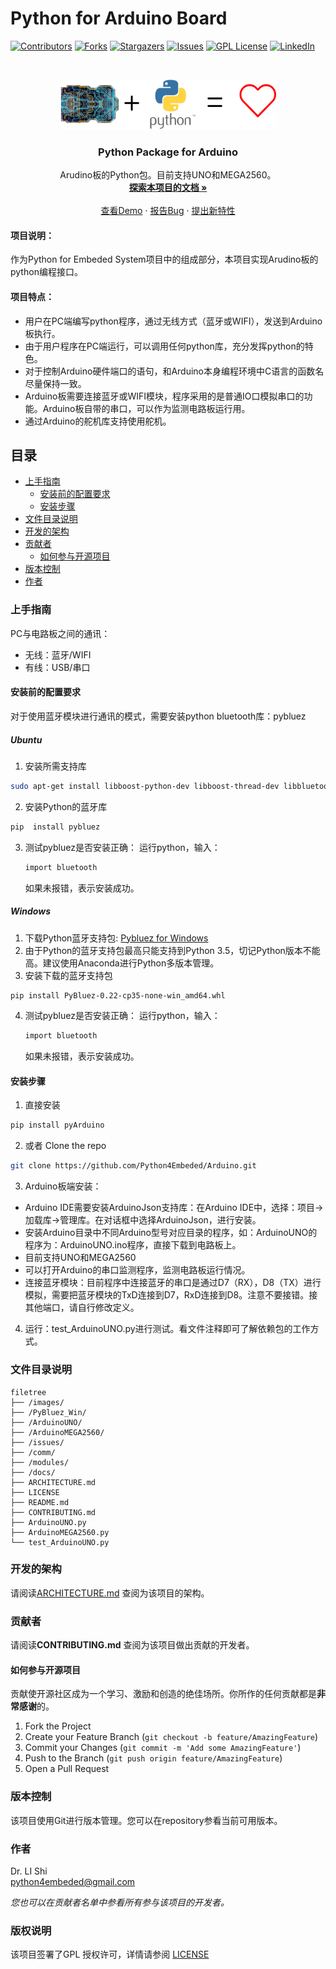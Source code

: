 # Python for Arduino Board

<!-- PROJECT SHIELDS -->

[![Contributors][contributors-shield]][contributors-url]
[![Forks][forks-shield]][forks-url]
[![Stargazers][stars-shield]][stars-url]
[![Issues][issues-shield]][issues-url]
[![GPL License][license-shield]][license-url]
[![LinkedIn][linkedin-shield]][linkedin-url]

<!-- PROJECT LOGO -->
<br />

<p align="center">
  <a href="https://github.com/python4embeded/arduinoUNO/">
    <img src="images/python4embeded.png" alt="Logo" width="345" height="80">
  </a>

  <h3 align="center">Python Package for Arduino</h3>
  <p align="center">
    Arudino板的Python包。目前支持UNO和MEGA2560。
    <br />
    <a href="https://github.com/python4embeded/arduinoUNO/docs"><strong>探索本项目的文档 »</strong></a>
    <br />
    <br />
    <a href="https://github.com/python4embeded/arduinoUNO">查看Demo</a>
    ·
    <a href="https://github.com/python4embeded/arduinoUNO/issues">报告Bug</a>
    ·
    <a href="https://github.com/python4embeded/arduinoUNO/issues">提出新特性</a>
  </p>

</p>

#### 项目说明：

作为Python for Embeded System项目中的组成部分，本项目实现Arudino板的python编程接口。
<br />

#### 项目特点：<br />

- 用户在PC端编写python程序，通过无线方式（蓝牙或WIFI），发送到Arduino板执行。
- 由于用户程序在PC端运行，可以调用任何python库，充分发挥python的特色。
- 对于控制Arduino硬件端口的语句，和Arduino本身编程环境中C语言的函数名尽量保持一致。
- Arduino板需要连接蓝牙或WIFI模块，程序采用的是普通IO口模拟串口的功能。Arduino板自带的串口，可以作为监测电路板运行用。
- 通过Arduino的舵机库支持使用舵机。

## 目录

- [上手指南](#上手指南)
  - [安装前的配置要求](#安装前的配置要求)
  - [安装步骤](#安装步骤)
- [文件目录说明](#文件目录说明)
- [开发的架构](#开发的架构)
- [贡献者](#贡献者)
  - [如何参与开源项目](#如何参与开源项目)
- [版本控制](#版本控制)
- [作者](#作者)

### 上手指南

  PC与电路板之间的通讯：<br />
  - 无线：蓝牙/WIFI
  - 有线：USB/串口

#### 安装前的配置要求

  对于使用蓝牙模块进行通讯的模式，需要安装python bluetooth库：pybluez

##### Ubuntu

1. 安装所需支持库
```sh
sudo apt-get install libboost-python-dev libboost-thread-dev libbluetooth-dev libglib2.0-dev
```
2. 安装Python的蓝牙库
```sh
pip  install pybluez
```
3. 测试pybluez是否安装正确：
   运行python，输入：
   ```sh
   import bluetooth
   ```
   如果未报错，表示安装成功。

##### Windows

1. 下载Python蓝牙支持包: [Pybluez for Windows](https://github.com/python4embeded/arduinoUNO/blob/main/PyBluez_Win/PyBluez-0.22-cp35-none-win_amd64.whl)
2. 由于Python的蓝牙支持包最高只能支持到Python 3.5，切记Python版本不能高。建议使用Anaconda进行Python多版本管理。
3. 安装下载的蓝牙支持包
```sh
pip install PyBluez-0.22-cp35-none-win_amd64.whl
```
4. 测试pybluez是否安装正确：
   运行python，输入：
   ```sh
   import bluetooth
   ```
   如果未报错，表示安装成功。

#### **安装步骤**

1. 直接安装
```sh
pip install pyArduino
```
2. 或者 Clone the repo
```sh
git clone https://github.com/Python4Embeded/Arduino.git
```
3. Arduino板端安装：
- Arduino IDE需要安装ArduinoJson支持库：在Arduino IDE中，选择：项目->加载库->管理库。在对话框中选择ArduinoJson，进行安装。
- 安装Arduino目录中不同Arduino型号对应目录的程序，如：ArduinoUNO的程序为：ArduinoUNO.ino程序，直接下载到电路板上。
- 目前支持UNO和MEGA2560
- 可以打开Arduino的串口监测程序，监测电路板运行情况。
- 连接蓝牙模块：目前程序中连接蓝牙的串口是通过D7（RX），D8（TX）进行模拟，需要把蓝牙模块的TxD连接到D7，RxD连接到D8。注意不要接错。接其他端口，请自行修改定义。

4. 运行：test_ArduinoUNO.py进行测试。看文件注释即可了解依赖包的工作方式。

### 文件目录说明

```
filetree 
├── /images/
├── /PyBluez_Win/
├── /ArduinoUNO/
├── /ArduinoMEGA2560/
├── /issues/
├── /comm/
├── /modules/
├── /docs/
├── ARCHITECTURE.md
├── LICENSE
├── README.md
├── CONTRIBUTING.md
├── ArduinoUNO.py
├── ArduinoMEGA2560.py
└── test_ArduinoUNO.py

```

### 开发的架构 

请阅读[ARCHITECTURE.md](https://github.com/Python4Embeded/Arduino/blob/main/ARCHITECTURE.md) 查阅为该项目的架构。

### 贡献者

请阅读**CONTRIBUTING.md** 查阅为该项目做出贡献的开发者。

#### 如何参与开源项目

贡献使开源社区成为一个学习、激励和创造的绝佳场所。你所作的任何贡献都是**非常感谢**的。


1. Fork the Project
2. Create your Feature Branch (`git checkout -b feature/AmazingFeature`)
3. Commit your Changes (`git commit -m 'Add some AmazingFeature'`)
4. Push to the Branch (`git push origin feature/AmazingFeature`)
5. Open a Pull Request


### 版本控制

该项目使用Git进行版本管理。您可以在repository参看当前可用版本。

### 作者

Dr. LI Shi <br />
python4embeded@gmail.com

 *您也可以在贡献者名单中参看所有参与该项目的开发者。*

### 版权说明

该项目签署了GPL 授权许可，详情请参阅 [LICENSE](https://github.com/python4embeded/arduino/blob/main/LICENSE)


<!-- links -->
[project-path]:python4embeded/arduino
[contributors-shield]: https://img.shields.io/github/contributors/python4embeded/arduino.svg?style=flat-square
[contributors-url]: https://github.com/python4embeded/arduino/graphs/contributors
[forks-shield]: https://img.shields.io/github/forks/python4embeded/arduino.svg?style=flat-square
[forks-url]: https://github.com/python4embeded/arduino/network/members
[stars-shield]: https://img.shields.io/github/stars/python4embeded/arduino.svg?style=flat-square
[stars-url]: https://github.com/python4embeded/arduino/stargazers
[issues-shield]: https://img.shields.io/github/issues/python4embeded/arduino.svg?style=flat-square
[issues-url]: https://img.shields.io/github/issues/python4embeded/arduino.svg
[license-shield]: https://img.shields.io/github/license/python4embeded/arduino.svg?style=flat-square
[license-url]: https://github.com/python4embeded/arduino/blob/main/LICENSE
[linkedin-shield]: https://img.shields.io/badge/-LinkedIn-black.svg?style=flat-square&logo=linkedin&colorB=555
[linkedin-url]: https://linkedin.com/in/leeshi
